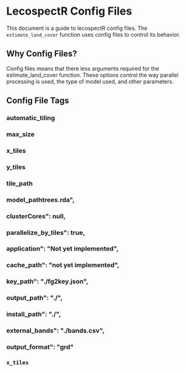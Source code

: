 # LecospectR Config Files

This document is a guide to lecospectR config files.  The `estimate_land_cover` function uses config files to control its behavior.

## Why Config Files?

Config files means that there less arguments required for the estimate_land_cover function.  These options control the way parallel processing is used, the type of model used, and other parameters.

## Config File Tags



### automatic_tiling
### max_size
### x_tiles
### y_tiles
### tile_path
### model_pathtrees.rda",
### clusterCores": null,
### parallelize_by_tiles": true,
### application": "Not yet implemented",
### cache_path": "not yet implemented", 
### key_path": "./fg2key.json",
### output_path": "./",
### install_path": "./",
### external_bands": "./bands.csv",
### output_format": "grd"
### `x_tiles`

